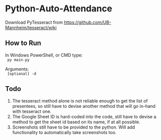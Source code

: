# Python-Auto-Attendance
Download PyTesseract from https://github.com/UB-Mannheim/tesseract/wiki

## How to Run
In Windows PowerShell, or CMD type:
<br />
<code> py main.py </code>

Arguments: <br />
<code> [optional] -d <Date in dd-mm-yyyy format></code>
  
## Todo
1. The tesseract method alone is not reliable enough to get the list of presentees, so still have to devise another method that will go in-hand with tesseract one.
2. The Google Sheet ID is hard-coded into the code, still have to devise a method to get the sheet id based on its name, if at all possible.
3. Screenshots still have to be provided to the python. Will add functionality to automatically take screenshots too.
